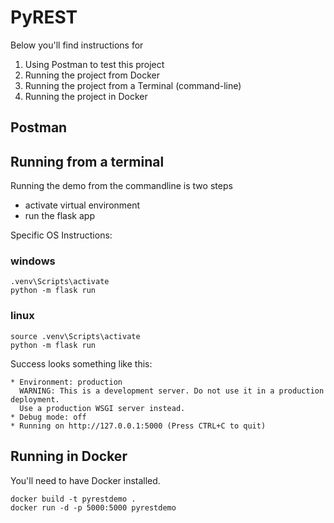# PyREST
Below you'll find instructions for 
1. Using Postman to test this project
2. Running the project from Docker
3. Running the project from a Terminal (command-line)
4. Running the project in Docker


## Postman


## Running from a terminal
Running the demo from the commandline is two steps
- activate virtual environment
- run the flask app

Specific OS Instructions:
### windows
```
.venv\Scripts\activate
python -m flask run
```

### linux
```
source .venv\Scripts\activate
python -m flask run
```

Success looks something like this:
```
* Environment: production
  WARNING: This is a development server. Do not use it in a production deployment.
  Use a production WSGI server instead.
* Debug mode: off
* Running on http://127.0.0.1:5000 (Press CTRL+C to quit)
```

## Running in Docker
You'll need to have Docker installed.

```
docker build -t pyrestdemo .
docker run -d -p 5000:5000 pyrestdemo
```